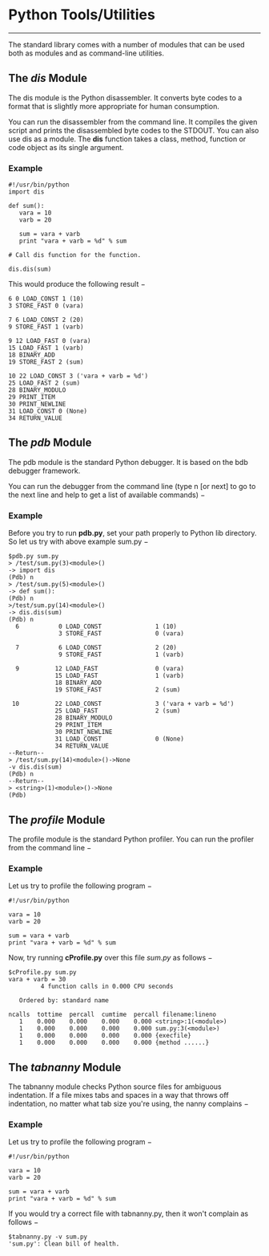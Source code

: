 # Python Tools/Utilities

------

The standard library comes with a number of modules that can be used both as modules and as command-line utilities.

## The *dis* Module

The dis module is the Python disassembler. It converts byte codes to a format that is slightly more appropriate for human consumption.

You can run the disassembler from the command line. It compiles the given script and prints the disassembled byte codes to the STDOUT. You can also use dis as a module. The **dis** function takes a class, method, function or code object as its single argument.

### Example

```
#!/usr/bin/python
import dis

def sum():
   vara = 10
   varb = 20

   sum = vara + varb
   print "vara + varb = %d" % sum

# Call dis function for the function.

dis.dis(sum)
```

This would produce the following result −

```
6 0 LOAD_CONST 1 (10)
3 STORE_FAST 0 (vara)

7 6 LOAD_CONST 2 (20)
9 STORE_FAST 1 (varb)

9 12 LOAD_FAST 0 (vara)
15 LOAD_FAST 1 (varb)
18 BINARY_ADD
19 STORE_FAST 2 (sum)

10 22 LOAD_CONST 3 ('vara + varb = %d')
25 LOAD_FAST 2 (sum)
28 BINARY_MODULO
29 PRINT_ITEM
30 PRINT_NEWLINE
31 LOAD_CONST 0 (None)
34 RETURN_VALUE
```

## The *pdb* Module

The pdb module is the standard Python debugger. It is based on the bdb debugger framework.

You can run the debugger from the command line (type n [or next] to go to the next line and help to get a list of available commands) −

### Example

Before you try to run **pdb.py**, set your path properly to Python lib directory. So let us try with above example sum.py −

```
$pdb.py sum.py
> /test/sum.py(3)<module>()
-> import dis
(Pdb) n
> /test/sum.py(5)<module>()
-> def sum():
(Pdb) n
>/test/sum.py(14)<module>()
-> dis.dis(sum)
(Pdb) n
  6           0 LOAD_CONST               1 (10)
              3 STORE_FAST               0 (vara)

  7           6 LOAD_CONST               2 (20)
              9 STORE_FAST               1 (varb)

  9          12 LOAD_FAST                0 (vara)
             15 LOAD_FAST                1 (varb)
             18 BINARY_ADD
             19 STORE_FAST               2 (sum)

 10          22 LOAD_CONST               3 ('vara + varb = %d')
             25 LOAD_FAST                2 (sum)
             28 BINARY_MODULO
             29 PRINT_ITEM
             30 PRINT_NEWLINE
             31 LOAD_CONST               0 (None)
             34 RETURN_VALUE
--Return--
> /test/sum.py(14)<module>()->None
-v dis.dis(sum)
(Pdb) n
--Return--
> <string>(1)<module>()->None
(Pdb)
```

## The *profile* Module

The profile module is the standard Python profiler. You can run the profiler from the command line −

### Example

Let us try to profile the following program −

```
#!/usr/bin/python

vara = 10
varb = 20

sum = vara + varb
print "vara + varb = %d" % sum
```

Now, try running **cProfile.py** over this file *sum.py* as follows −

```
$cProfile.py sum.py
vara + varb = 30
         4 function calls in 0.000 CPU seconds

   Ordered by: standard name

ncalls  tottime  percall  cumtime  percall filename:lineno
   1    0.000    0.000    0.000    0.000 <string>:1(<module>)
   1    0.000    0.000    0.000    0.000 sum.py:3(<module>)
   1    0.000    0.000    0.000    0.000 {execfile}
   1    0.000    0.000    0.000    0.000 {method ......}
```

## The *tabnanny* Module

The tabnanny module checks Python source files for ambiguous indentation. If a file mixes tabs and spaces in a way that throws off indentation, no matter what tab size you're using, the nanny complains −

### Example

Let us try to profile the following program −

```
#!/usr/bin/python

vara = 10
varb = 20

sum = vara + varb
print "vara + varb = %d" % sum
```

If you would try a correct file with tabnanny.py, then it won't complain as follows −

```
$tabnanny.py -v sum.py
'sum.py': Clean bill of health.
```

